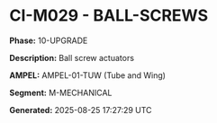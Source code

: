 # CI-M029 - BALL-SCREWS

**Phase:** 10-UPGRADE

**Description:** Ball screw actuators

**AMPEL:** AMPEL-01-TUW (Tube and Wing)

**Segment:** M-MECHANICAL

**Generated:** 2025-08-25 17:27:29 UTC
